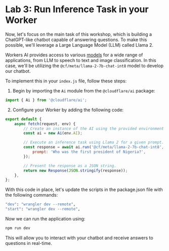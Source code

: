 # Lab 3: Run Inference Task in your Worker

Now, let's focus on the main task of this workshop, which is building a ChatGPT-like chatbot capable of answering questions. To make this possible, we'll leverage a Large Language Model (LLM) called Llama 2.

Workers AI provides access to various [models](https://developers.cloudflare.com/workers-ai/models/) for a wide range of applications, from LLM to speech to text and image classification. In this case, we'll be utilizing the `@cf/meta/llama-2-7b-chat-int8` model to develop our chatbot.

To implement this in your `index.js` file, follow these steps:

1. Begin by importing the `Ai` module from the `@cloudflare/ai` package:

```js
import { Ai } from '@cloudflare/ai';
```

2. Configure your Worker by adding the following code:

```js
export default {
	async fetch(request, env) {
		// Create an instance of the AI using the provided environment variable.
		const ai = new Ai(env.AI);

		// Execute an inference task using Llama 2 for a given prompt.
		const response = await ai.run('@cf/meta/llama-2-7b-chat-int8', {
			prompt: 'Who was the first president of Nigeria?',
		});

		// Present the response as a JSON string.
		return new Response(JSON.stringify(response));
	},
};
```

With this code in place, let's update the scripts in the package.json file with the following commands:

```sh
"dev": "wrangler dev --remote",
"start": "wrangler dev --remote",
```

Now we can run the application using:

```sh
npm run dev
```

This will allow you to interact with your chatbot and receive answers to questions in real-time.
